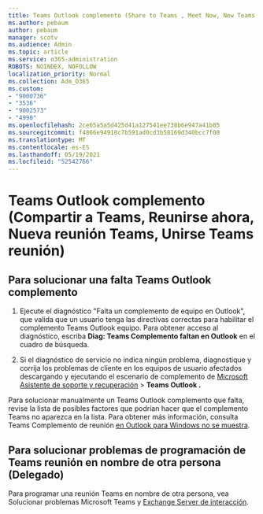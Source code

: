 ```yaml
---
title: Teams Outlook complemento (Share to Teams , Meet Now, New Teams meeting, Join Teams meeting)
ms.author: pebaum
author: pebaum
manager: scotv
ms.audience: Admin
ms.topic: article
ms.service: o365-administration
ROBOTS: NOINDEX, NOFOLLOW
localization_priority: Normal
ms.collection: Adm_O365
ms.custom:
- "9000736"
- "3536"
- "9002573"
- "4990"
ms.openlocfilehash: 2ce65a5a5d425d41a127541ee738b6e947a41b05
ms.sourcegitcommit: f4866e94918c7b591ad0cd3b58169d340bcc7f00
ms.translationtype: MT
ms.contentlocale: es-ES
ms.lasthandoff: 05/19/2021
ms.locfileid: "52542766"
---
```

# <a name="teams-outlook-add-in-share-to-teams--meet-now-new-teams-meeting-join-teams-meeting"></a>Teams Outlook complemento (Compartir a Teams, Reunirse ahora, Nueva reunión Teams, Unirse Teams reunión)

## <a name="to-troubleshoot-a-missing-teams-outlook-add-in"></a>Para solucionar una falta Teams Outlook complemento

1. Ejecute el diagnóstico "Falta un complemento de equipo en Outlook", que valida que un usuario tenga las directivas correctas para habilitar el complemento Teams Outlook equipo. Para obtener acceso al diagnóstico, escriba **Diag: Teams Complemento faltan en Outlook** en el cuadro de búsqueda.

1. Si el diagnóstico de servicio no indica ningún problema, diagnostique y corrija los problemas de cliente en los equipos de usuario afectados descargando y ejecutando el escenario de complemento de [Microsoft Asistente de soporte y recuperación](https://aka.ms/SaRA-TeamsAddInScenario)  >  **Teams Outlook .**

Para solucionar manualmente un Teams Outlook complemento que falta, revise la lista de posibles factores que podrían hacer que el complemento Teams no aparezca en la lista. Para obtener más información, consulta Teams Complemento de reunión [en Outlook para Windows no se muestra](/microsoftteams/teams-add-in-for-outlook#teams-meeting-add-in-in-outlook-for-windows-does-not-show).

## <a name="to-troubleshoot-scheduling-a-teams-meeting-on-behalf-of-someone-else-delegate"></a>Para solucionar problemas de programación de Teams reunión en nombre de otra persona (Delegado)

Para programar una reunión Teams en nombre de otra persona, vea Solucionar problemas Microsoft Teams y [Exchange Server de interacción](/microsoftteams/troubleshoot/known-issues/teams-exchange-interaction-issue).
